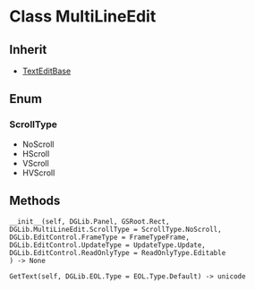 # Class MultiLineEdit

## Inherit

* [TextEditBase](TextEditBase.md)

## Enum

### ScrollType

* NoScroll
* HScroll
* VScroll
* HVScroll

## Methods
```
__init__(self, DGLib.Panel, GSRoot.Rect,
DGLib.MultiLineEdit.ScrollType = ScrollType.NoScroll,
DGLib.EditControl.FrameType = FrameTypeFrame, 
DGLib.EditControl.UpdateType = UpdateType.Update, 
DGLib.EditControl.ReadOnlyType = ReadOnlyType.Editable
) -> None

GetText(self, DGLib.EOL.Type = EOL.Type.Default) -> unicode
```
